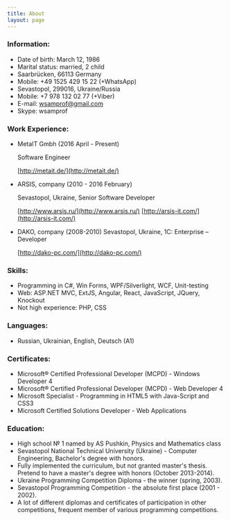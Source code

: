 ```yaml
---
title: About
layout: page
---
```


### Information:
* Date of birth:  March 12, 1986
* Marital status: married, 2 child
* Saarbrücken, 66113 Germany
* Mobile: +49 1525 429 15 22 (+WhatsApp)
* Sevastopol, 299016, Ukraine/Russia
* Mobile: +7 978 132 02 77 (+Viber)
* E-mail: wsamprof@gmail.com
* Skype: wsamprof

### Work Experience:
* MetaIT Gmbh (2016 April - Present)

  Software Engineer

  [http://metait.de/](http://metait.de/)

*   ARSIS, company (2010 - 2016 February)

    Sevastopol, Ukraine, Senior Software Developer

    [http://www.arsis.ru/](http://www.arsis.ru/)  [http://arsis-it.com/](http://arsis-it.com/)
*   DAKO, company (2008-2010)
    Sevastopol, Ukraine, 1C: Enterprise – Developer

    [http://dako-pc.com/](http://dako-pc.com/)


### Skills:
*   Programming in C#, Win Forms, WPF/Silverlight, WCF, Unit-testing
*   Web: ASP.NET MVC, ExtJS, Angular, React, JavaScript, JQuery, Knockout
*   Not high experience:  PHP, CSS

### Languages:
*   Russian, Ukrainian, English, Deutsch (A1)

### Certificates:
*   Microsoft® Certified Professional Developer (MCPD) - Windows Developer 4
*   Microsoft® Certified Professional Developer (MCPD) - Web Developer 4
*   Microsoft Specialist - Programming in HTML5 with Java-Script and CSS3
*   Microsoft Certified Solutions Developer - Web Applications

### Education:
*   High school № 1 named by AS Pushkin, Physics and Mathematics class
*   Sevastopol National Technical University (Ukraine) - Computer Engineering, Bachelor's degree with honors.
*   Fully implemented the curriculum, but not granted master's thesis. Pretend to have a master's degree with honors (October 2013-2014).
*   Ukraine Programming Competition Diploma - the winner (spring, 2003).
*   Sevastopol Programming Competition - the absolute first place (2001 - 2002).
*   A lot of different diplomas and certificates of participation in other competitions, frequent member of various programming competitions.